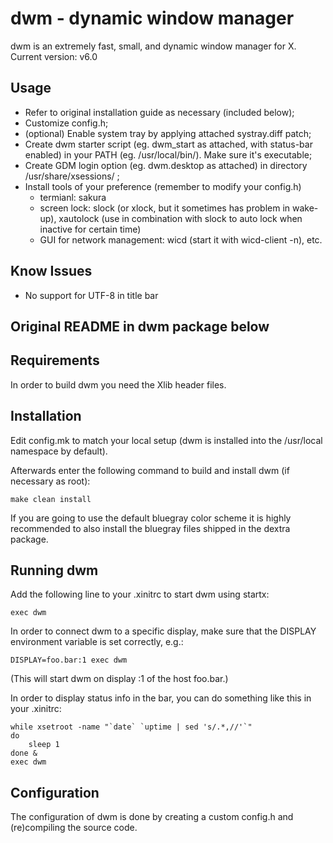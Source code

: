 dwm - dynamic window manager
============================
dwm is an extremely fast, small, and dynamic window manager for X. Current version: v6.0


Usage
-----
* Refer to original installation guide as necessary (included below);
* Customize config.h;
* (optional) Enable system tray by applying attached systray.diff patch;
* Create dwm starter script (eg. dwm_start as attached, with status-bar enabled) in your PATH (eg. /usr/local/bin/). Make sure it's executable;
* Create GDM login option (eg. dwm.desktop as attached) in directory /usr/share/xsessions/ ;
* Install tools of your preference (remember to modify your config.h)
    - termianl: sakura
    - screen lock: slock (or xlock, but it sometimes has problem in wake-up), xautolock (use in combination with slock to auto lock when inactive for certain time)
    - GUI for network management: wicd (start it with wicd-client -n), etc.


Know Issues
-----
* No support for UTF-8 in title bar


Original README in dwm package below
-------

Requirements
------------
In order to build dwm you need the Xlib header files.


Installation
------------
Edit config.mk to match your local setup (dwm is installed into
the /usr/local namespace by default).

Afterwards enter the following command to build and install dwm (if
necessary as root):

    make clean install

If you are going to use the default bluegray color scheme it is highly
recommended to also install the bluegray files shipped in the dextra package.


Running dwm
-----------
Add the following line to your .xinitrc to start dwm using startx:

    exec dwm

In order to connect dwm to a specific display, make sure that
the DISPLAY environment variable is set correctly, e.g.:

    DISPLAY=foo.bar:1 exec dwm

(This will start dwm on display :1 of the host foo.bar.)

In order to display status info in the bar, you can do something
like this in your .xinitrc:

    while xsetroot -name "`date` `uptime | sed 's/.*,//'`"
    do
    	sleep 1
    done &
    exec dwm


Configuration
-------------
The configuration of dwm is done by creating a custom config.h
and (re)compiling the source code.
